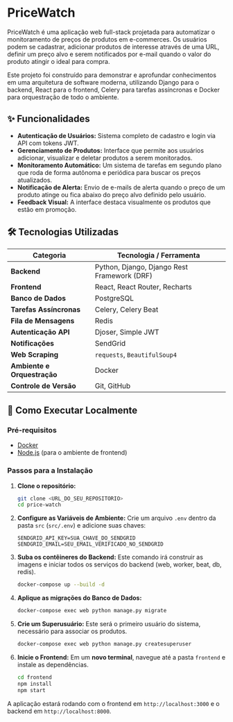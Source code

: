 # PriceWatch

PriceWatch é uma aplicação web full-stack projetada para automatizar o monitoramento de preços de produtos em e-commerces. Os usuários podem se cadastrar, adicionar produtos de interesse através de uma URL, definir um preço alvo e serem notificados por e-mail quando o valor do produto atingir o ideal para compra.

Este projeto foi construído para demonstrar e aprofundar conhecimentos em uma arquitetura de software moderna, utilizando Django para o backend, React para o frontend, Celery para tarefas assíncronas e Docker para orquestração de todo o ambiente.

## ✨ Funcionalidades

- **Autenticação de Usuários:** Sistema completo de cadastro e login via API com tokens JWT.
- **Gerenciamento de Produtos:** Interface que permite aos usuários adicionar, visualizar e deletar produtos a serem monitorados.
- **Monitoramento Automático:** Um sistema de tarefas em segundo plano que roda de forma autônoma e periódica para buscar os preços atualizados.
- **Notificação de Alerta:** Envio de e-mails de alerta quando o preço de um produto atinge ou fica abaixo do preço alvo definido pelo usuário.
- **Feedback Visual:** A interface destaca visualmente os produtos que estão em promoção.

## 🛠️ Tecnologias Utilizadas

| Categoria                  | Tecnologia / Ferramenta                                |
| -------------------------- | ------------------------------------------------------ |
| **Backend** | Python, Django, Django Rest Framework (DRF)            |
| **Frontend** | React, React Router, Recharts                                     |
| **Banco de Dados** | PostgreSQL                                             |
| **Tarefas Assíncronas** | Celery, Celery Beat                                    |
| **Fila de Mensagens** | Redis                                                  |
| **Autenticação API** | Djoser, Simple JWT                                     |
| **Notificações** | SendGrid                                               |
| **Web Scraping** | `requests`, `BeautifulSoup4`                           |
| **Ambiente e Orquestração**| Docker                                 |
| **Controle de Versão** | Git, GitHub                                            |

## 🚀 Como Executar Localmente

### Pré-requisitos
- [Docker](https://www.docker.com/products/docker-desktop/)
- [Node.js](https://nodejs.org/) (para o ambiente de frontend)

### Passos para a Instalação

1.  **Clone o repositório:**
    ```bash
    git clone <URL_DO_SEU_REPOSITORIO>
    cd price-watch
    ```

2.  **Configure as Variáveis de Ambiente:**
    Crie um arquivo `.env` dentro da pasta `src` (`src/.env`) e adicione suas chaves:
    ```env
    SENDGRID_API_KEY=SUA_CHAVE_DO_SENDGRID
    SENDGRID_EMAIL=SEU_EMAIL_VERIFICADO_NO_SENDGRID
    ```

3.  **Suba os contêineres do Backend:**
    Este comando irá construir as imagens e iniciar todos os serviços do backend (web, worker, beat, db, redis).
    ```bash
    docker-compose up --build -d
    ```

4.  **Aplique as migrações do Banco de Dados:**
    ```bash
    docker-compose exec web python manage.py migrate
    ```

5.  **Crie um Superusuário:**
    Este será o primeiro usuário do sistema, necessário para associar os produtos.
    ```bash
    docker-compose exec web python manage.py createsuperuser
    ```

6.  **Inicie o Frontend:**
    Em um **novo terminal**, navegue até a pasta `frontend` e instale as dependências.
    ```bash
    cd frontend
    npm install
    npm start
    ```

A aplicação estará rodando com o frontend em `http://localhost:3000` e o backend em `http://localhost:8000`.
